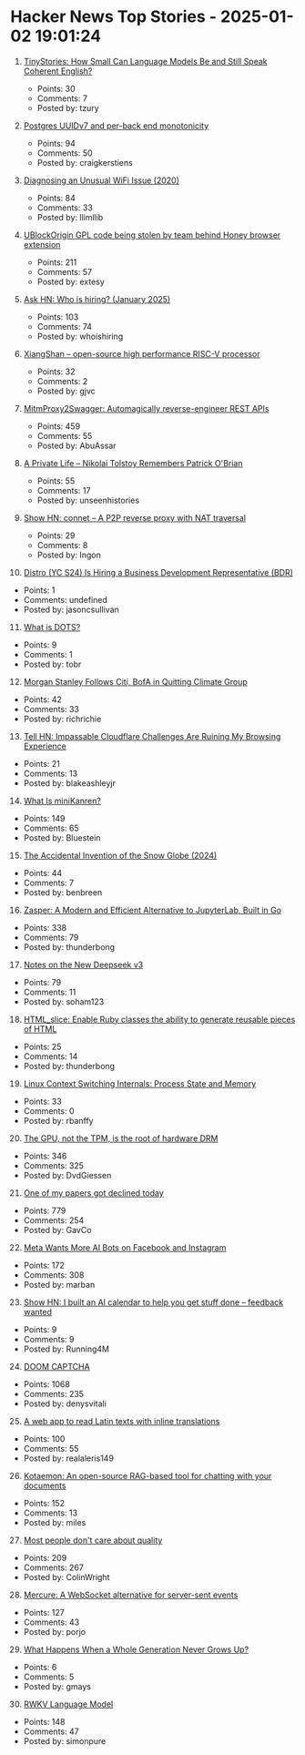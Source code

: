 # Hacker News Top Stories - 2025-01-02 19:01:24

1. [TinyStories: How Small Can Language Models Be and Still Speak Coherent English?](https://arxiv.org/abs/2305.07759)
   - Points: 30
   - Comments: 7
   - Posted by: tzury

2. [Postgres UUIDv7 and per-back end monotonicity](https://brandur.org/fragments/uuid-v7-monotonicity)
   - Points: 94
   - Comments: 50
   - Posted by: craigkerstiens

3. [Diagnosing an Unusual WiFi Issue (2020)](https://ryuuta.net/blog/diagnosing-an-unsual-wifi-issue/)
   - Points: 84
   - Comments: 33
   - Posted by: llimllib

4. [UBlockOrigin GPL code being stolen by team behind Honey browser extension](https://old.reddit.com/r/uBlockOrigin/comments/1hr6xjc/ubo_quick_filters_list_being_stolen_by_team/)
   - Points: 211
   - Comments: 57
   - Posted by: extesy

5. [Ask HN: Who is hiring? (January 2025)](undefined)
   - Points: 103
   - Comments: 74
   - Posted by: whoishiring

6. [XiangShan – open-source high performance RISC-V processor](https://github.com/OpenXiangShan/XiangShan)
   - Points: 32
   - Comments: 2
   - Posted by: gjvc

7. [MitmProxy2Swagger: Automagically reverse-engineer REST APIs](https://github.com/alufers/mitmproxy2swagger)
   - Points: 459
   - Comments: 55
   - Posted by: AbuAssar

8. [A Private Life – Nikolai Tolstoy Remembers Patrick O'Brian](https://www.unseenhistories.com/tolstoy-patrick-o-brian)
   - Points: 55
   - Comments: 17
   - Posted by: unseenhistories

9. [Show HN: connet – A P2P reverse proxy with NAT traversal](https://github.com/connet-dev/connet)
   - Points: 29
   - Comments: 8
   - Posted by: Ingon

10. [Distro (YC S24) Is Hiring a Business Development Representative (BDR)](https://www.ycombinator.com/companies/distro/jobs/FFzY0sx-business-development-representative)
   - Points: 1
   - Comments: undefined
   - Posted by: jasoncsullivan

11. [What is DOTS?](https://group47.com/what-is-dots/)
   - Points: 9
   - Comments: 1
   - Posted by: tobr

12. [Morgan Stanley Follows Citi, BofA in Quitting Climate Group](https://www.bloomberg.com/news/articles/2025-01-02/morgan-stanley-leaves-net-zero-alliance-for-banks)
   - Points: 42
   - Comments: 33
   - Posted by: richrichie

13. [Tell HN: Impassable Cloudflare Challenges Are Ruining My Browsing Experience](undefined)
   - Points: 21
   - Comments: 13
   - Posted by: blakeashleyjr

14. [What Is miniKanren?](http://minikanren.org/)
   - Points: 149
   - Comments: 65
   - Posted by: Bluestein

15. [The Accidental Invention of the Snow Globe (2024)](https://www.smithsonianmag.com/innovation/how-an-experiment-to-amplify-light-in-hospital-operating-rooms-led-to-the-accidental-invention-of-the-snow-globe-180985742/)
   - Points: 44
   - Comments: 7
   - Posted by: benbreen

16. [Zasper: A Modern and Efficient Alternative to JupyterLab, Built in Go](https://github.com/zasper-io/zasper)
   - Points: 338
   - Comments: 79
   - Posted by: thunderbong

17. [Notes on the New Deepseek v3](https://composio.dev/blog/notes-on-new-deepseek-v3/)
   - Points: 79
   - Comments: 11
   - Posted by: soham123

18. [HTML_slice: Enable Ruby classes the ability to generate reusable pieces of HTML](https://github.com/henrique-ft/html_slice)
   - Points: 25
   - Comments: 14
   - Posted by: thunderbong

19. [Linux Context Switching Internals: Process State and Memory](https://blog.codingconfessions.com/p/linux-context-switching-internals)
   - Points: 33
   - Comments: 0
   - Posted by: rbanffy

20. [The GPU, not the TPM, is the root of hardware DRM](https://mjg59.dreamwidth.org/70954.html)
   - Points: 346
   - Comments: 325
   - Posted by: DvdGiessen

21. [One of my papers got declined today](https://mathstodon.xyz/@tao/113721192051328193)
   - Points: 779
   - Comments: 254
   - Posted by: GavCo

22. [Meta Wants More AI Bots on Facebook and Instagram](https://nymag.com/intelligencer/article/meta-wants-more-ai-bots-on-facebook-and-instagram.html)
   - Points: 172
   - Comments: 308
   - Posted by: marban

23. [Show HN: I built an AI calendar to help you get stuff done – feedback wanted](https://running4-m.github.io/Ai-Calendar/description.html)
   - Points: 9
   - Comments: 9
   - Posted by: Running4M

24. [DOOM CAPTCHA](https://doom-captcha.vercel.app/)
   - Points: 1068
   - Comments: 235
   - Posted by: denysvitali

25. [A web app to read Latin texts with inline translations](https://adi.earth/apps/duplex/)
   - Points: 100
   - Comments: 55
   - Posted by: realaleris149

26. [Kotaemon: An open-source RAG-based tool for chatting with your documents](https://github.com/Cinnamon/kotaemon)
   - Points: 152
   - Comments: 13
   - Posted by: miles

27. [Most people don't care about quality](https://shkspr.mobi/blog/2024/12/most-people-dont-care-about-quality/)
   - Points: 209
   - Comments: 267
   - Posted by: ColinWright

28. [Mercure: A WebSocket alternative for server-sent events](https://github.com/dunglas/mercure)
   - Points: 127
   - Comments: 43
   - Posted by: porjo

29. [What Happens When a Whole Generation Never Grows Up?](https://www.wsj.com/economy/what-happens-when-a-whole-generation-never-grows-up-d200e9ef)
   - Points: 6
   - Comments: 5
   - Posted by: gmays

30. [RWKV Language Model](https://www.rwkv.com/)
   - Points: 148
   - Comments: 47
   - Posted by: simonpure


